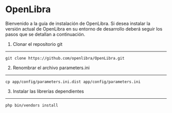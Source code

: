 OpenLibra
=========

Bienvenido a la guía de instalación de OpenLibra. Si desea instalar la versión actual de OpenLibra en su entorno de desarrollo deberá seguir los pasos que se detallan a continuación.

1) Clonar el repositorio git
----------------------------

    git clone https://github.com/openlibra/OpenLibra.git

2) Renombrar el archivo parameters.ini
--------------------------------------

	cp app/config/parameters.ini.dist app/config/parameters.ini

3) Instalar las librerías dependientes
--------------------------------------

	php bin/vendors install

